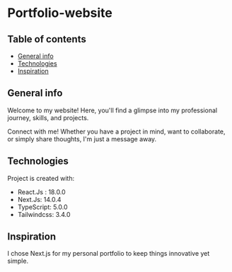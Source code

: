 # Portfolio-website

## Table of contents
* [General info](#general-info)
* [Technologies](#technologies)
* [Inspiration](#inspiration)

## General info
Welcome to my website! Here, you'll find a glimpse into my professional journey, skills, and projects.

Connect with me! Whether you have a project in mind, want to collaborate, or simply share thoughts, I'm just a message away.

## Technologies
Project is created with:
* React.Js : 18.0.0
* Next.Js: 14.0.4
* TypeScript: 5.0.0
* Tailwindcss: 3.4.0

## Inspiration 
I chose Next.js for my personal portfolio to keep things innovative yet simple.
